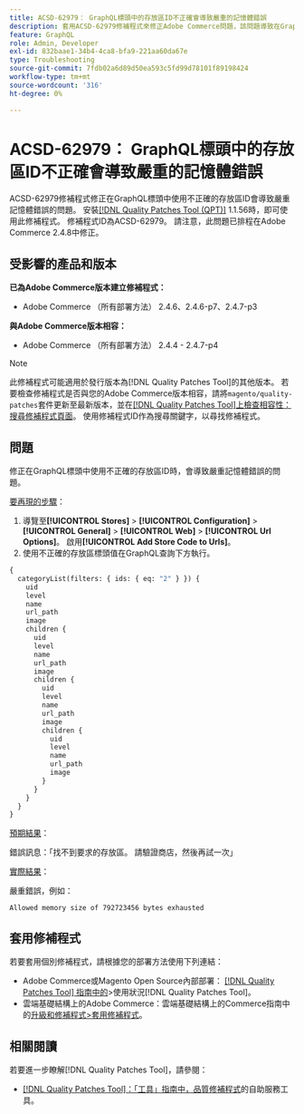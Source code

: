 ```yaml
---
title: ACSD-62979： GraphQL標頭中的存放區ID不正確會導致嚴重的記憶體錯誤
description: 套用ACSD-62979修補程式來修正Adobe Commerce問題，該問題導致在GraphQL標頭中使用不正確的存放區ID發生嚴重的記憶體錯誤
feature: GraphQL
role: Admin, Developer
exl-id: 832baae1-34b4-4ca8-bfa9-221aa60da67e
type: Troubleshooting
source-git-commit: 7fdb02a6d89d50ea593c5fd99d78101f89198424
workflow-type: tm+mt
source-wordcount: '316'
ht-degree: 0%

---
```


# ACSD-62979： GraphQL標頭中的存放區ID不正確會導致嚴重的記憶體錯誤

ACSD-62979修補程式修正在GraphQL標頭中使用不正確的存放區ID會導致嚴重記憶體錯誤的問題。 安裝[[!DNL Quality Patches Tool (QPT)]](/help/tools/quality-patches-tool/quality-patches-tool-to-self-serve-quality-patches.md) 1.1.56時，即可使用此修補程式。 修補程式ID為ACSD-62979。 請注意，此問題已排程在Adobe Commerce 2.4.8中修正。

## 受影響的產品和版本

**已為Adobe Commerce版本建立修補程式：**

* Adobe Commerce （所有部署方法） 2.4.6、2.4.6-p7、2.4.7-p3

**與Adobe Commerce版本相容：**

* Adobe Commerce （所有部署方法） 2.4.4 - 2.4.7-p4

>[!NOTE]
>
>此修補程式可能適用於發行版本為[!DNL Quality Patches Tool]的其他版本。 若要檢查修補程式是否與您的Adobe Commerce版本相容，請將`magento/quality-patches`套件更新至最新版本，並在[[!DNL Quality Patches Tool]上檢查相容性：搜尋修補程式頁面](https://experienceleague.adobe.com/tools/commerce-quality-patches/index.html)。 使用修補程式ID作為搜尋關鍵字，以尋找修補程式。

## 問題

修正在GraphQL標頭中使用不正確的存放區ID時，會導致嚴重記憶體錯誤的問題。

<u>要再現的步驟</u>：

1. 導覽至&#x200B;**[!UICONTROL Stores]** > **[!UICONTROL Configuration]** > **[!UICONTROL General]** > **[!UICONTROL Web]** > **[!UICONTROL Url Options]**。 啟用&#x200B;**[!UICONTROL Add Store Code to Urls]**。
1. 使用不正確的存放區標頭值在GraphQL查詢下方執行。

```graphql
{
  categoryList(filters: { ids: { eq: "2" } }) {
    uid
    level
    name
    url_path
    image
    children {
      uid
      level
      name
      url_path
      image
      children {
        uid
        level
        name
        url_path
        image
        children {
          uid
          level
          name
          url_path
          image
        }
      }
    }
  }
}
```

<u>預期結果</u>：

錯誤訊息：「找不到要求的存放區。 請驗證商店，然後再試一次」

<u>實際結果</u>：

嚴重錯誤，例如：

```Allowed memory size of 792723456 bytes exhausted```

## 套用修補程式

若要套用個別修補程式，請根據您的部署方法使用下列連結：

* Adobe Commerce或Magento Open Source內部部署： [[!DNL Quality Patches Tool] 指南中的](/help/tools/quality-patches-tool/usage.md)>使用狀況[!DNL Quality Patches Tool]。
* 雲端基礎結構上的Adobe Commerce：雲端基礎結構上的Commerce指南中的[升級和修補程式>套用修補程式](https://experienceleague.adobe.com/docs/commerce-cloud-service/user-guide/develop/upgrade/apply-patches.html)。

## 相關閱讀

若要進一步瞭解[!DNL Quality Patches Tool]，請參閱：

* [[!DNL Quality Patches Tool]：「工具」指南中，品質修補程式](/help/tools/quality-patches-tool/quality-patches-tool-to-self-serve-quality-patches.md)的自助服務工具。
